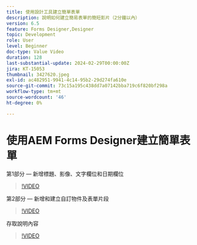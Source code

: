 ```yaml
---
title: 使用設計工具建立簡單表單
description: 說明如何建立簡易表單的簡短影片（2分鐘以內）
version: 6.5
feature: Forms Designer,Designer
topic: Development
role: User
level: Beginner
doc-type: Value Video
duration: 128
last-substantial-update: 2024-02-29T00:00:00Z
jira: KT-15053
thumbnail: 3427620.jpeg
exl-id: ac482951-9941-4c14-95b2-29d274fa610e
source-git-commit: 73c15a195c438dd7a07142bba719c6f820bf298a
workflow-type: tm+mt
source-wordcount: '46'
ht-degree: 0%

---
```


# 使用AEM Forms Designer建立簡單表單

第1部分 — 新增標題、影像、文字欄位和日期欄位

>[!VIDEO](https://video.tv.adobe.com/v/3427620/?learn=on)

第2部分 — 新增和建立自訂物件及表單片段

>[!VIDEO](https://video.tv.adobe.com/v/3427621/?learn=on)

存取說明內容

>[!VIDEO](https://video.tv.adobe.com/v/3427622/?learn=on)

